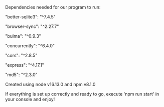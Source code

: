 Dependencies needed for our program to run:


   "better-sqlite3": "^7.4.5"
   
   "browser-sync": "^2.27.7"
    
   "bulma": "^0.9.3"
    
   "concurrently": "^6.4.0"
    
   "cors": "^2.8.5"
    
   "express": "^4.17.1"
    
   "md5": "^2.3.0"
   
   
Created using node v16.13.0 and npm v8.1.0

If everything is set up correctly and ready to go, execute 'npm run start' in your console and enjoy!

